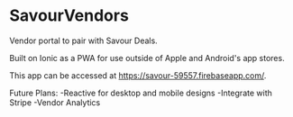 # SavourVendors
Vendor portal to pair with Savour Deals.

Built on Ionic as a PWA for use outside of Apple and Android's app stores. 

This app can be accessed at https://savour-59557.firebaseapp.com/.

Future Plans:
-Reactive for desktop and mobile designs
-Integrate with Stripe
-Vendor Analytics
